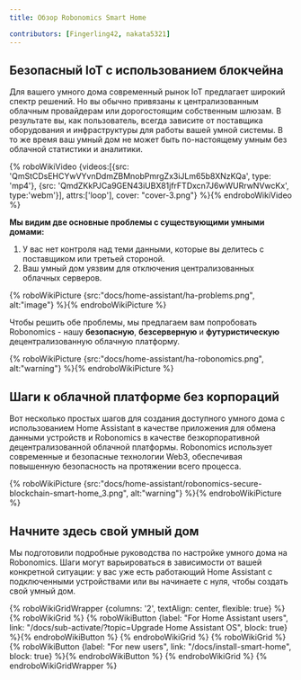 ```yaml
---
title: Обзор Robonomics Smart Home

contributors: [Fingerling42, nakata5321]
---
```


## Безопасный IoT с использованием блокчейна

Для вашего умного дома современный рынок IoT предлагает широкий спектр решений. Но вы обычно привязаны к централизованным облачным провайдерам или дорогостоящим собственным шлюзам. В результате вы, как пользователь, всегда зависите от поставщика оборудования и инфраструктуры для работы вашей умной системы. В то же время ваш умный дом не может быть по-настоящему умным без облачной статистики и аналитики.

{% roboWikiVideo {videos:[{src: 'QmStCDsEHCYwVYvnDdmZBMnobPmrgZx3iJLm65b8XNzKQa', type: 'mp4'}, {src: 'QmdZKkPJCa9GEN43iUBX81jfrFTDxcn7J6wWURrwNVwcKx', type:'webm'}], attrs:['loop'], cover: "cover-3.png"} %}{% endroboWikiVideo %}

**Мы видим две основные проблемы с существующими умными домами:**

1. У вас нет контроля над теми данными, которые вы делитесь с поставщиком или третьей стороной.
2. Ваш умный дом уязвим для отключения централизованных облачных серверов.

{% roboWikiPicture {src:"docs/home-assistant/ha-problems.png", alt:"image"} %}{% endroboWikiPicture %}

Чтобы решить обе проблемы, мы предлагаем вам попробовать Robonomics - нашу **безопасную**, **безсерверную** и **футуристическую** децентрализованную облачную платформу.

{% roboWikiPicture {src:"docs/home-assistant/ha-robonomics.png", alt:"warning"} %}{% endroboWikiPicture %}

## Шаги к облачной платформе без корпораций

Вот несколько простых шагов для создания доступного умного дома с использованием Home Assistant в качестве приложения для обмена данными устройств и Robonomics в качестве безкорпоративной децентрализованной облачной платформы. Robonomics использует современные и безопасные технологии Web3, обеспечивая повышенную безопасность на протяжении всего процесса.

{% roboWikiPicture {src:"docs/home-assistant/robonomics-secure-blockchain-smart-home_3.png", alt:"warning"} %}{% endroboWikiPicture %}

## Начните здесь свой умный дом

Мы подготовили подробные руководства по настройке умного дома на Robonomics. Шаги могут варьироваться в зависимости от вашей конкретной ситуации: у вас уже есть работающий Home Assistant с подключенными устройствами или вы начинаете с нуля, чтобы создать свой умный дом.

{% roboWikiGridWrapper {columns: '2', textAlign: center, flexible: true} %}
	{% roboWikiGrid %} 	{% roboWikiButton {label: "For Home Assistant users", link: "/docs/sub-activate/?topic=Upgrade Home Assistant OS", block: true} %}{% endroboWikiButton %} {% endroboWikiGrid %}
	{% roboWikiGrid %} 	{% roboWikiButton {label: "For new users", link: "/docs/install-smart-home", block: true} %}{% endroboWikiButton %} {% endroboWikiGrid %}
{% endroboWikiGridWrapper %}
